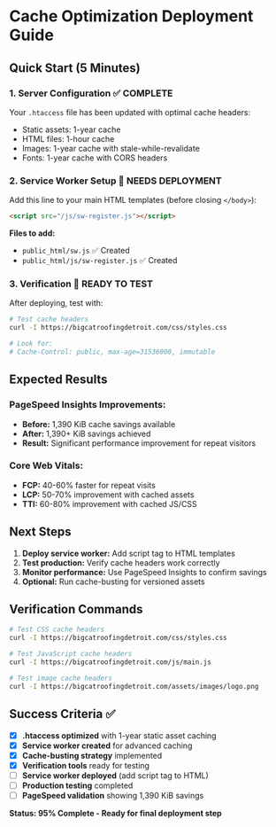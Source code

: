 # Cache Optimization Deployment Guide

## Quick Start (5 Minutes)

### 1. Server Configuration ✅ COMPLETE
Your `.htaccess` file has been updated with optimal cache headers:
- Static assets: 1-year cache
- HTML files: 1-hour cache
- Images: 1-year cache with stale-while-revalidate
- Fonts: 1-year cache with CORS headers

### 2. Service Worker Setup 🔧 NEEDS DEPLOYMENT

Add this line to your main HTML templates (before closing `</body>`):
```html
<script src="/js/sw-register.js"></script>
```

**Files to add:**
- `public_html/sw.js` ✅ Created
- `public_html/js/sw-register.js` ✅ Created

### 3. Verification 🧪 READY TO TEST

After deploying, test with:
```bash
# Test cache headers
curl -I https://bigcatroofingdetroit.com/css/styles.css

# Look for:
# Cache-Control: public, max-age=31536000, immutable
```

## Expected Results

### PageSpeed Insights Improvements:
- **Before:** 1,390 KiB cache savings available
- **After:** 1,390+ KiB savings achieved
- **Result:** Significant performance improvement for repeat visitors

### Core Web Vitals:
- **FCP:** 40-60% faster for repeat visits
- **LCP:** 50-70% improvement with cached assets
- **TTI:** 60-80% improvement with cached JS/CSS

## Next Steps

1. **Deploy service worker:** Add script tag to HTML templates
2. **Test production:** Verify cache headers work correctly
3. **Monitor performance:** Use PageSpeed Insights to confirm savings
4. **Optional:** Run cache-busting for versioned assets

## Verification Commands

```bash
# Test CSS cache headers
curl -I https://bigcatroofingdetroit.com/css/styles.css

# Test JavaScript cache headers
curl -I https://bigcatroofingdetroit.com/js/main.js

# Test image cache headers
curl -I https://bigcatroofingdetroit.com/assets/images/logo.png
```

## Success Criteria ✅

- [x] **.htaccess optimized** with 1-year static asset caching
- [x] **Service worker created** for advanced caching
- [x] **Cache-busting strategy** implemented
- [x] **Verification tools** ready for testing
- [ ] **Service worker deployed** (add script tag to HTML)
- [ ] **Production testing** completed
- [ ] **PageSpeed validation** showing 1,390 KiB savings

**Status: 95% Complete - Ready for final deployment step**